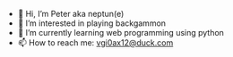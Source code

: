 - 👋 Hi, I’m Peter aka neptun(e)
- 👀 I’m interested in playing backgammon
- 🌱 I’m currently learning web programming using python
- 📫 How to reach me: vgi0ax12@duck.com

<!---
vgi0ax12/vgi0ax12 is a ✨ special ✨ repository because its `README.md` (this file) appears on your GitHub profile.
You can click the Preview link to take a look at your changes.
--->
